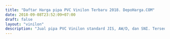 ```yaml
---
title: "Daftar Harga pipa PVC Vinilon Terbaru 2018. DepoHarga.COM"
date: 2018-09-08T23:52:09+07:00
draft: false
layout: "vinilon"
description: "Jual pipa PVC Vinilon standard JIS, AW/D, dan SNI. Tersedia juga pipa HDPE dan PPR Vinilon. Hubungi sales kami untuk pemesanan."
---
```


